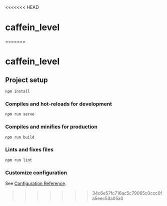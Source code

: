 <<<<<<< HEAD
# caffein_level
=======
# caffein_level

## Project setup
```
npm install
```

### Compiles and hot-reloads for development
```
npm run serve
```

### Compiles and minifies for production
```
npm run build
```

### Lints and fixes files
```
npm run lint
```

### Customize configuration
See [Configuration Reference](https://cli.vuejs.org/config/).
>>>>>>> 34c6e57fc716ac5c79065c0ccc0fa5eec53a05a0
